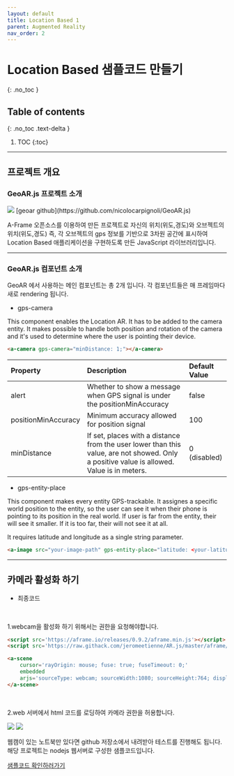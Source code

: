 ```yaml
---
layout: default
title: Location Based 1
parent: Augmented Reality
nav_order: 2
---
```


# Location Based 샘플코드 만들기
{: .no_toc }

## Table of contents
{: .no_toc .text-delta }

1. TOC
{:toc}

---

## 프로젝트 개요

### GeoAR.js 프로젝트 소개

<img src='{{ "/assets/images/ar/arjs/geoar-introduce-1.png" | absolute_url }}'>
[geoar github](https://github.com/nicolocarpignoli/GeoAR.js)

A-Frame 오픈소스를 이용하여 만든 프로젝트로 자신의 위치(위도,경도)와 오브젝트의 위치(위도,경도) 
즉, 각 오브젝트의 gps 정보를 기반으로 3차원 공간에 표시하여 Location Based 애플리케이션을 구현하도록 만든 JavaScript 라이브러리입니다.

***

### GeoAR.js 컴포넌트 소개

GeoAR 에서 사용하는 메인 컴포넌트는 총 2개 입니다.
각 컴포넌트들은 매 프레임마다 새로 rendering 됩니다.
- gps-camera

This component enables the Location AR. It has to be added to the camera entity. It makes possible to handle both position and rotation of the camera and it's used to determine where the user is pointing their device.

```html
<a-camera gps-camera="minDistance: 1;"></a-camera>
```

<div class="code-example" markdown="1">

| Property | Description | Default Value |
|:-------------|:------------------|:------|
| alert | Whether to show a message when GPS signal is under the positionMinAccuracy | false |
| positionMinAccuracy | Minimum accuracy allowed for position signal | 100 |
| minDistance | If set, places with a distance from the user lower than this value, are not showed. Only a positive value is allowed. Value is in meters. | 0 (disabled) |

</div>

- gps-entity-place

This component makes every entity GPS-trackable. It assignes a specific world position to the entity, so the user can see it when their phone is pointing to its position in the real world. If user is far from the entity, their will see it smaller. If it is too far, their will not see it at all.

It requires latitude and longitude as a single string parameter.

```html
<a-image src="your-image-path" gps-entity-place="latitude: <your-latitude>; longitude: <your-longitude>"/>
```

***

## 카메라 활성화 하기

- 최종코드
<script src="https://gist.github.com/choco0908/375bbe909a40d8515d715f0db6f73513.js"></script>

<br/>

1.webcam을 활성화 하기 위해서는 권한을 요청해야합니다.

```html
<script src='https://aframe.io/releases/0.9.2/aframe.min.js'></script>
<script src='https://raw.githack.com/jeromeetienne/AR.js/master/aframe/build/aframe-ar.min.js'></script>

<a-scene
    cursor='rayOrigin: mouse; fuse: true; fuseTimeout: 0;'
    embedded
    arjs='sourceType: webcam; sourceWidth:1080; sourceHeight:764; displayWidth: 1080; displayHeight: 764; debugUIEnabled: false;'>
</a-scene>
```

<br/>

2.web 서버에서 html 코드를 로딩하여 카메라 권한을 허용합니다.

<img src='{{ "/assets/images/ar/arjs/geoar-sample-1.png" | absolute_url }}'>

<img src='{{ "/assets/images/ar/arjs/geoar-sample-2.png" | absolute_url }}'>

웹캠이 있는 노트북만 있다면 github 저장소에서 내려받아 테스트를 진행해도 됩니다.
해당 프로젝트는 nodejs 웹서버로 구성한 샘플코드입니다.

[샘플코드 확인하러가기](https://github.com/choco0908/arjsproject)
